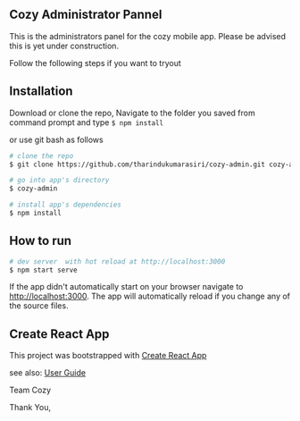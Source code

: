 ## Cozy Administrator Pannel

This is the administrators panel for the cozy mobile app. Please be advised this is yet under construction.

Follow the following steps if you want to tryout

## Installation

Download or clone the repo,
Navigate to the folder you saved from command prompt and type ``` $ npm install ```

or use git bash as follows

``` bash
# clone the repo
$ git clone https://github.com/tharindukumarasiri/cozy-admin.git cozy-admin

# go into app's directory
$ cozy-admin

# install app's dependencies
$ npm install
```

## How to run

``` bash
# dev server  with hot reload at http://localhost:3000
$ npm start serve
```

If the app didn't automatically start on your browser navigate to [http://localhost:3000](http://localhost:3000). The app will automatically reload if you change any of the source files.

## Create React App
This project was bootstrapped with [Create React App](https://github.com/facebook/create-react-app)

see also:
[User Guide](CRA.md)

Team Cozy

Thank You,
